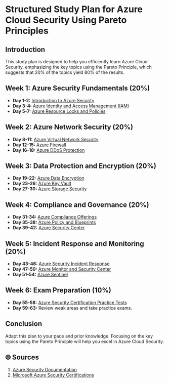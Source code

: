 # Structured Study Plan for Azure Cloud Security Using Pareto Principles

## Introduction
This study plan is designed to help you efficiently learn Azure Cloud Security, emphasizing the key topics using the Pareto Principle, which suggests that 20% of the topics yield 80% of the results.

## Week 1: Azure Security Fundamentals (20%)
- **Day 1-2:** [Introduction to Azure Security](https://learn.microsoft.com/en-us/azure/security/fundamentals/)
- **Day 3-4:** [Azure Identity and Access Management (IAM)](https://docs.microsoft.com/en-us/azure/active-directory/identity-access-management-what-is)
- **Day 5-7:** [Azure Resource Locks and Policies](https://docs.microsoft.com/en-us/azure/azure-resource-manager/management/lock-resources)

## Week 2: Azure Network Security (20%)
- **Day 8-11:** [Azure Virtual Network Security](https://docs.microsoft.com/en-us/azure/security-center/secure-connectivity-introduction)
- **Day 12-15:** [Azure Firewall](https://docs.microsoft.com/en-us/azure/firewall/overview)
- **Day 16-18:** [Azure DDoS Protection](https://docs.microsoft.com/en-us/azure/ddos-protection/ddos-protection-overview)

## Week 3: Data Protection and Encryption (20%)
- **Day 19-22:** [Azure Data Encryption](https://docs.microsoft.com/en-us/azure/security/fundamentals/encryption-overview)
- **Day 23-26:** [Azure Key Vault](https://docs.microsoft.com/en-us/azure/key-vault/general/overview)
- **Day 27-30:** [Azure Storage Security](https://docs.microsoft.com/en-us/azure/security/fundamentals/secure-your-storage-account)

## Week 4: Compliance and Governance (20%)
- **Day 31-34:** [Azure Compliance Offerings](https://docs.microsoft.com/en-us/azure/security/fundamentals/azure-compliance)
- **Day 35-38:** [Azure Policy and Blueprints](https://docs.microsoft.com/en-us/azure/governance/blueprints/overview)
- **Day 39-42:** [Azure Security Center](https://docs.microsoft.com/en-us/azure/security-center/overview)

## Week 5: Incident Response and Monitoring (20%)
- **Day 43-46:** [Azure Security Incident Response](https://docs.microsoft.com/en-us/azure/security/fundamentals/incident-response)
- **Day 47-50:** [Azure Monitor and Security Center](https://docs.microsoft.com/en-us/azure/security-center/security-center-intro)
- **Day 51-54:** [Azure Sentinel](https://docs.microsoft.com/en-us/azure/sentinel/overview)

## Week 6: Exam Preparation (10%)
- **Day 55-58:** [Azure Security Certification Practice Tests](https://learn.microsoft.com/en-us/certifications/azure-security-engineer)
- **Day 59-63:** Review weak areas and take practice exams.

## Conclusion
Adapt this plan to your pace and prior knowledge. Focusing on the key topics using the Pareto Principle will help you excel in Azure Cloud Security.

## 🌐 Sources
1. [Azure Security Documentation](https://docs.microsoft.com/en-us/azure/security/)
2. [Microsoft Azure Security Certifications](https://learn.microsoft.com/en-us/certifications/azure-security-engineer)
